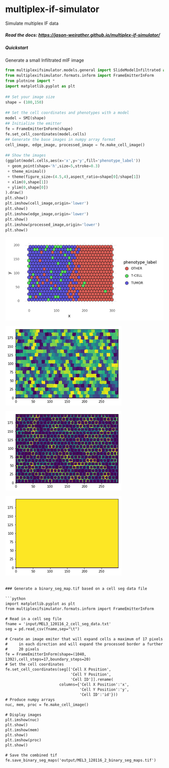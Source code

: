 # multiplex-if-simulator

Simulate multiplex IF data 

##### Read the docs: https://jason-weirather.github.io/multiplex-if-simulator/

##### Quickstart

Generate a small Infiltrated mIF image

```python
from multiplexifsimulator.models.general import SlideModelInfiltrated as SMI
from multiplexifsimulator.formats.inform import FrameEmitterInForm
from plotnine import *
import matplotlib.pyplot as plt

## Set your image size
shape = (100,150)

## Set the cell coordinates and phenotypes with a model
model = SMI(shape)
## Initialize the emitter
fe = FrameEmitterInForm(shape)
fe.set_cell_coordinates(model.cells)
## Generate the base images in numpy array format
cell_image, edge_image, processed_image = fe.make_cell_image()

## Show the images
(ggplot(model.cells,aes(x='x',y='y',fill='phenotype_label'))
 + geom_point(shape='h',size=5,stroke=0.3)
 + theme_minimal()
 + theme(figure_size=(4.5,4),aspect_ratio=shape[0]/shape[1])
 + xlim(0,shape[1])
 + ylim(0,shape[0])
).draw()
plt.show()
plt.imshow(cell_image,origin='lower')
plt.show()
plt.imshow(edge_image,origin='lower')
plt.show()
plt.imshow(processed_image,origin='lower')
plt.show()
```

![Image of phenotypes](images/phenotypes.png?raw=true)

![Image of cell map](images/cell_map.png?raw=true)

![Image of edge map](images/edge_map.png?raw=true)

![Image of processed area](images/processed_image.png?raw=true)


```{python}

### Generate a binary_seg_map.tif based on a cell seg data file

```python
import matplotlib.pyplot as plt
from multiplexifsimulator.formats.inform import FrameEmitterInForm

# Read in a cell seg file
fname = 'input/MEL3_120116_2_cell_seg_data.txt'
seg = pd.read_csv(fname,sep="\t")

# Create an image emiter that will expand cells a maximum of 17 pixels
#     in each direction and will expand the processed border a further
#     20 pixels
fe = FrameEmitterInForm(shape=(1040, 1392),cell_steps=17,boundary_steps=20)
# Set the cell coordinates
fe.set_cell_coordinates(seg[['Cell X Position',
                             'Cell Y Position',
                             'Cell ID']].rename(
                        columns={'Cell X Position':'x',
                                 'Cell Y Position':'y',
                                 'Cell ID':'id'}))
# Produce numpy arrays
nuc, mem, proc = fe.make_cell_image()

# Display images
plt.imshow(nuc)
plt.show()
plt.imshow(mem)
plt.show()
plt.imshow(proc)
plt.show()

# Save the combined tif
fe.save_binary_seg_maps('output/MEL3_120116_2_binary_seg_maps.tif')
```
